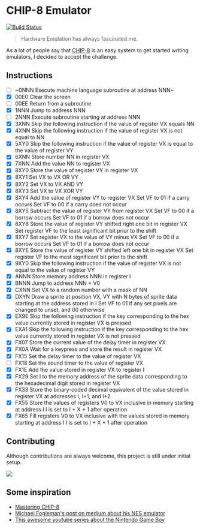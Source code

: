# CHIP-8 Emulator

[![Build Status](https://travis-ci.org/adrianovalente/chip8-emulator.svg?branch=master)](https://travis-ci.org/adrianovalente/chip8-emulator)

> Hardware Emulation has always fascinated me.

As a lot of people say that [CHIP-8](https://en.wikipedia.org/wiki/CHIP-8) is an easy system to get started writing emulators, I decided to accept the challenge.

## Instructions
- [ ] ~0NNN	Execute machine language subroutine at address NNN~
- [x] 00E0	Clear the screen
- [ ] 00EE	Return from a subroutine
- [x] 1NNN	Jump to address NNN
- [ ] 2NNN	Execute subroutine starting at address NNN
- [x] 3XNN	Skip the following instruction if the value of register VX equals NN
- [x] 4XNN	Skip the following instruction if the value of register VX is not equal to NN
- [x] 5XY0	Skip the following instruction if the value of register VX is equal to the value of register VY
- [x] 6XNN	Store number NN in register VX
- [x] 7XNN	Add the value NN to register VX
- [x] 8XY0	Store the value of register VY in register VX
- [x] 8XY1	Set VX to VX OR VY
- [x] 8XY2	Set VX to VX AND VY
- [x] 8XY3	Set VX to VX XOR VY
- [x] 8XY4	Add the value of register VY to register VX
  Set VF to 01 if a carry occurs
  Set VF to 00 if a carry does not occur
- [x] 8XY5	Subtract the value of register VY from register VX
  Set VF to 00 if a borrow occurs
  Set VF to 01 if a borrow does not occur
- [x] 8XY6	Store the value of register VY shifted right one bit in register VX
  Set register VF to the least significant bit prior to the shift
- [x] 8XY7	Set register VX to the value of VY minus VX
  Set VF to 00 if a borrow occurs
  Set VF to 01 if a borrow does not occur
- [x] 8XYE	Store the value of register VY shifted left one bit in register VX
  Set register VF to the most significant bit prior to the shift
- [x] 9XY0	Skip the following instruction if the value of register VX is not equal to the value of register VY
- [x] ANNN	Store memory address NNN in register I
- [x] BNNN	Jump to address NNN + V0
- [x] CXNN	Set VX to a random number with a mask of NN
- [x] DXYN	Draw a sprite at position VX, VY with N bytes of sprite data starting at the address stored in I
  Set VF to 01 if any set pixels are changed to unset, and 00 otherwise
- [x] EX9E	Skip the following instruction if the key corresponding to the hex value currently stored in register VX is pressed
- [x] EXA1	Skip the following instruction if the key corresponding to the hex value currently stored in register VX is not pressed
- [x] FX07	Store the current value of the delay timer in register VX
- [x] FX0A	Wait for a keypress and store the result in register VX
- [x] FX15	Set the delay timer to the value of register VX
- [ ] FX18	Set the sound timer to the value of register VX
- [x] FX1E	Add the value stored in register VX to register I
- [x] FX29	Set I to the memory address of the sprite data corresponding to the hexadecimal digit stored in register VX
- [x] FX33	Store the binary-coded decimal equivalent of the value stored in register VX at addresses I, I+1, and I+2
- [x] FX55	Store the values of registers V0 to VX inclusive in memory starting at address I
  I is set to I + X + 1 after operation
- [x] FX65	Fill registers V0 to VX inclusive with the values stored in memory starting at address I
  I is set to I + X + 1 after operation

## Contributing

Although contributions are always welcome, this project is still under initial setup.

![](http://24.media.tumblr.com/tumblr_m3x648wxbj1ru99qvo1_500.png)

## Some inspiration

- [Mastering CHIP-8](http://mattmik.com/files/chip8/mastering/chip8.html)
- [Michael Fogleman's post on medium about his NES emulator](https://medium.com/@fogleman/i-made-an-nes-emulator-here-s-what-i-learned-about-the-original-nintendo-2e078c9b28fe)
- [This awesome youtube series about the Nintendo Game Boy](https://www.youtube.com/watch?v=RZUDEaLa5Nw)
